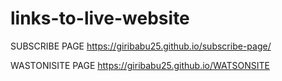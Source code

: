 # links-to-live-website
SUBSCRIBE PAGE
https://giribabu25.github.io/subscribe-page/

WASTONISITE PAGE
https://giribabu25.github.io/WATSONSITE
